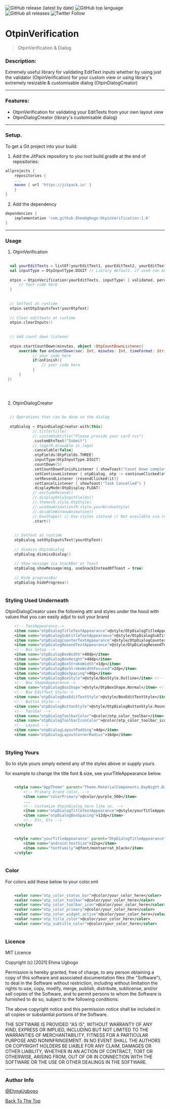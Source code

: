 ![GitHub release (latest by date)](https://img.shields.io/github/v/release/EhmaUgbogo/OtpVerificationLib?style=flat-square) ![GitHub top language](https://img.shields.io/github/languages/top/EhmaUgbogo/OtpVerificationLib?style=flat-square) ![GitHub all releases](https://img.shields.io/github/downloads/EhmaUgbogo/OtpVerificationLib/total) ![Twitter Follow](https://img.shields.io/twitter/follow/EhmaUgbogo?style=social)

# OtpinVerification 

> OtpinVerification & Dialog

### Description:
Extremely useful library for validating EditText inputs whether by using just the validator (OtpinVerification) for your custom view or using library's extremely resizable & customisable dialog (OtpinDialogCreator)

___

### Features:
- OtpinVerification for validating your EditTexts from your own layout view
- OtpinDialogCreator (library's customisable dialog)

___

### Setup. 
To get a Git project into your build: 

1. Add the JitPack repository to you root build.gradle at the end of repositories:

```groovy
allprojects {
    repositories {
	...
	maven { url 'https://jitpack.io' }
    }
}
```

2. Add the dependency

```groovy
dependencies {
    implementation 'com.github.EhmaUgbogo:OtpinVerification:1.0'
}
```
___

### Usage

1. OtpinVerification

```kotlin
  
  val yourEditTexts = listOf(yourEditText1, yourEditText2, yourEditText3,...)
  val inputType = OtpInputType.DIGIT // Library default. if used can be ommited
  
  otpin = OtpinVerification(yourEditTexts, inputType) { validated, percent, otp ->
      // Your code here
  }
  
  
  // SetText at runtime
  otpin.setOtpInputsText(yourOtpText)
  
  // Clear edittexts at runtime
  otpin.clearInputs()
  
  
  // Add count down listener
  
  otpin.startCountDown(minutes, object :OtpCountDownListener{
      override fun onCountDown(sec: Int, minutes: Int, timeFormat: String, onFinish: Boolean) {
            // your code here
            if(onFinish){
                // your code here
            }
      }
 })
  
  
  
```

2. OtpinDialogCreator

```kotlin
  
  // Operations that can be done on the dialog
  
  otpDialog = OtpinDialogCreator.with(this)
            //.title(title)
            //.customSubtitle("Please provide your card cvv")
            .customBtnText("Submit")
            //.logo(R.drawable.ic_logo)
            .cancelable(false)
            .otpFields(OtpFields.THREE)
            .inputType(OtpInputType.DIGIT)
            .countDown(5)
            .setCountDownFinishListener { showToast("Count Down completed") }
            .setContinueListener { otpDialog, otp -> continueClicked(otpDialog, otp) }
            .setResendListener {resendClicked(it)}
            .setCancelListener { showToast("Task Cancelled") }
            .displayMode(OtpDisplay.FLOAT)
            //.excludeResend()
            //.displayOnlyInputFields()
            //.theme(R.style.OtpStyle)
            //.windowAnimation(R.style.yourWindowStyle)
            //.disableWindowAnimation()
            //.boxShape() // Use styles instead // Not available via runtime now
            .start()
 
  
    // SetText at runtime
    otpDialog.setOtpInputsText(yourOtpText)
    
    // dismiss OtpinDialog
    otpDialog.dismissDialog()
    
    // Show message via SnackBar or Toast
    otpDialog.showMessage(msg, useSnackInsteadOfToast = true)
    
    // Hide progressBar
    otpDialog.hideProgress()
  
```



### Styling Used Underneath
OtpinDialogCreator uses the following attr and styles under the hood with values that you can easily adjut to suit your brand

```xml
    <!-- TextAppearance-->
    <item name="otpDialogTitleTextAppearance">@style/OtpDialogTitleAppearance</item>
    <item name="otpDialogSubtitleTextAppearance">@style/OtpDialogSubTitleAppearance</item>
    <item name="otpDialogCounterTextAppearance">@style/OtpDialogCounterTextAppearance</item>
    <item name="otpDialogResendTextAppearance">@style/OtpDialogResendTextAppearance</item>
    <!-- Box Setup -->
    <item name="otpDialogBoxWidth">48dp</item>
    <item name="otpDialogBoxHeight">48dp</item>
    <item name="otpDialogBoxStrokeWidth">1dp</item>
    <item name="otpDialogBoxStrokeWidthFocused">2dp</item>
    <item name="otpDialogBoxSpacing">8dp</item>
    <item name="otpDialogBoxStyle">@style/BoxStyle.Outline</item> <!-- BoxStyle.Outline, BoxStyle.Underline-->
    <!-- Box ShapeAppearance-->
    <item name="otpDialogBoxShape">@style/OtpBoxShape.Normal</item> <!--Normal, Rounded, Cut - Only works for BoxStyle.Outline-->
    <!-- Box EditText Style-->
    <item name="otpDialogBoxEditTextStyle">@style/BoxEditTextStyle</item>
    <!-- Button Style-->
    <item name="otpDialogButtonStyle">@style/OtpDialogButtonStyle.Round</item>
    <!-- Toolbar -->
    <item name="otpDialogToolbarColor">@color/otp_color_toolbar</item>
    <item name="otpDialogToolbarIconColor">@color/otp_color_toolbar_icon</item>
    <!-- Layout -->
    <item name="otpDialogLayoutPadding">4dp</item>
    <item name="otpDialogLayoutCornerRadius">16dp</item>
  
```


### Styling Yours
So to style yours simply extend any of the styles above or supply yours.

for example to change the title font & size, see yourTitleAppearance below.


```xml

    <style name="AppTheme" parent="Theme.MaterialComponents.DayNight.DarkActionBar">
        <!-- Primary brand color. -->
        <item name="colorPrimary">@color/purple_500</item>
        ...
        <!-- Customize OtpinDialog here like so. -->
        <item name="otpDialogTitleTextAppearance">@style/yourTitleAppearance</item>
        <item name="otpDialogBoxSpacing">12dp</item>
        <!-- Etc, Etc -->
    </style>


    <style name="yourTitleAppearance" parent="OtpDialogTitleAppearance">
        <item name="android:textSize">22sp</item>
        <item name="fontFamily">@font/montserrat_black</item>
    </style>
  
```


### Color
For colors add these below to your color.xml

```xml

    <color name="otp_color_status_bar">@color/your_color_here</color>
    <color name="otp_color_toolbar">@color/your_color_here</color>
    <color name="otp_color_toolbar_icon">@color/your_color_here</color>
    <color name="otp_color_primary">@color/your_color_here</color>
    <color name="otp_color_widget_active">@color/your_color_here</color>
    <color name="otp_title_color">@color/your_color_here</color>
    <color name="otp_subtitle_color">@color/your_color_here</color>
  
```
    





### Licence

MIT Licence

Copyright (c) [2021] Ehma Ugbogo

Permission is hereby granted, free of charge, to any person obtaining
a copy of this software and associated documentation files (the
"Software"), to deal in the Software without restriction, including
without limitation the rights to use, copy, modify, merge, publish,
distribute, sublicense, and/or sell copies of the Software, and to
permit persons to whom the Software is furnished to do so, subject to
the following conditions:

The above copyright notice and this permission notice shall be
included in all copies or substantial portions of the Software.

THE SOFTWARE IS PROVIDED "AS IS", WITHOUT WARRANTY OF ANY KIND,
EXPRESS OR IMPLIED, INCLUDING BUT NOT LIMITED TO THE WARRANTIES OF
MERCHANTABILITY, FITNESS FOR A PARTICULAR PURPOSE AND
NONINFRINGEMENT. IN NO EVENT SHALL THE AUTHORS OR COPYRIGHT HOLDERS BE
LIABLE FOR ANY CLAIM, DAMAGES OR OTHER LIABILITY, WHETHER IN AN ACTION
OF CONTRACT, TORT OR OTHERWISE, ARISING FROM, OUT OF OR IN CONNECTION
WITH THE SOFTWARE OR THE USE OR OTHER DEALINGS IN THE SOFTWARE.

___

### Author Info

[@EhmaUgbogo](https://twitter.com/EhmaUgbogo)


[Back To The Top](#otpinverification)


